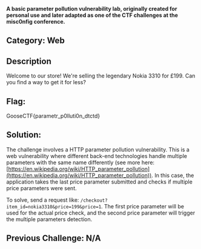**A basic parameter pollution vulnerability lab, originally created for personal use and later adapted as one of the CTF challenges at the misc0nfig conference.**

## Category: Web

## Description

Welcome to our store! We're selling the legendary Nokia 3310 for £199. Can you find a way to get it for less?

## Flag: 
GooseCTF{parametr_p0lluti0n_dtctd}

## Solution:

The challenge involves a HTTP parameter pollution vulnerability. This is a web vulnerability where different back-end technologies handle multiple parameters with the same name differently (see more here: [https://en.wikipedia.org/wiki/HTTP_parameter_pollution](https://en.wikipedia.org/wiki/HTTP_parameter_pollution)). In this case, the application takes the last price parameter submitted and checks if multiple price parameters were sent.

To solve, send a request like: `/checkout?item_id=nokia3310&price=199&price=1`. The first price parameter will be used for the actual price check, and the second price parameter will trigger the multiple parameters detection.

## Previous Challenge: N/A